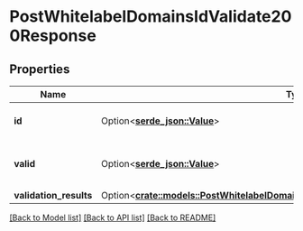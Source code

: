 # PostWhitelabelDomainsIdValidate200Response

## Properties

Name | Type | Description | Notes
------------ | ------------- | ------------- | -------------
**id** | Option<[**serde_json::Value**](.md)> | The ID of the authenticated domain. | [optional]
**valid** | Option<[**serde_json::Value**](.md)> | Indicates if this is a valid authenticated domain. | [optional]
**validation_results** | Option<[**crate::models::PostWhitelabelDomainsIdValidate200ResponseValidationResults**](POST_whitelabel_domains_id_validate_200_response_validation_results.md)> |  | [optional]

[[Back to Model list]](../README.md#documentation-for-models) [[Back to API list]](../README.md#documentation-for-api-endpoints) [[Back to README]](../README.md)


